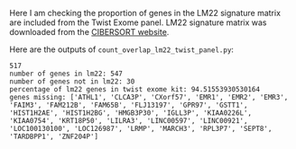 Here I am checking the proportion of genes in the LM22 signature matrix are included from the Twist Exome panel.
LM22 signature matrix was downloaded from the [CIBERSORT website](https://cibersortx.stanford.edu/download.php).

Here are the outputs of `count_overlap_lm22_twist_panel.py`:

```
517
number of genes in lm22: 547
number of genes not in lm22: 30
percentage of lm22 genes in twist exome kit: 94.51553930530164
genes missing: ['ATHL1', 'CLCA3P', 'CXorf57', 'EMR1', 'EMR2', 'EMR3', 'FAIM3', 'FAM212B', 'FAM65B', 'FLJ13197', 'GPR97', 'GSTT1', 'HIST1H2AE', 'HIST1H2BG', 'HMGB3P30', 'IGLL3P', 'KIAA0226L', 'KIAA0754', 'KRT18P50', 'LILRA3', 'LINC00597', 'LINC00921', 'LOC100130100', 'LOC126987', 'LRMP', 'MARCH3', 'RPL3P7', 'SEPT8', 'TARDBPP1', 'ZNF204P']
```